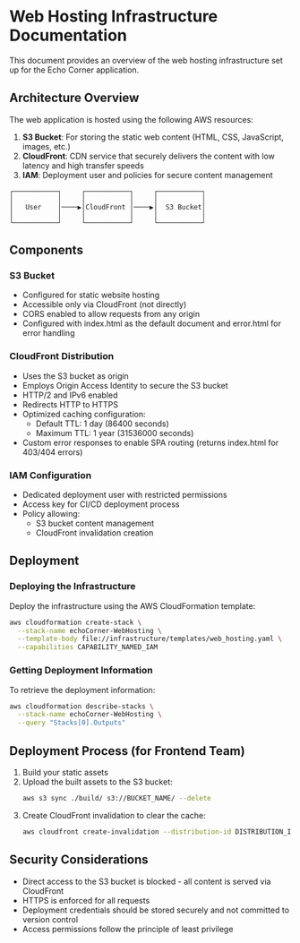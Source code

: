 # Web Hosting Infrastructure Documentation

This document provides an overview of the web hosting infrastructure set up for the Echo Corner application.

## Architecture Overview

The web application is hosted using the following AWS resources:

1. **S3 Bucket**: For storing the static web content (HTML, CSS, JavaScript, images, etc.)
2. **CloudFront**: CDN service that securely delivers the content with low latency and high transfer speeds
3. **IAM**: Deployment user and policies for secure content management

```
┌───────────┐     ┌───────────┐     ┌───────────┐
│           │     │           │     │           │
│   User    │────▶│CloudFront │────▶│  S3 Bucket│
│           │     │           │     │           │
└───────────┘     └───────────┘     └───────────┘
```

## Components

### S3 Bucket

- Configured for static website hosting
- Accessible only via CloudFront (not directly)
- CORS enabled to allow requests from any origin
- Configured with index.html as the default document and error.html for error handling

### CloudFront Distribution

- Uses the S3 bucket as origin
- Employs Origin Access Identity to secure the S3 bucket
- HTTP/2 and IPv6 enabled
- Redirects HTTP to HTTPS
- Optimized caching configuration:
  - Default TTL: 1 day (86400 seconds)
  - Maximum TTL: 1 year (31536000 seconds)
- Custom error responses to enable SPA routing (returns index.html for 403/404 errors)

### IAM Configuration

- Dedicated deployment user with restricted permissions
- Access key for CI/CD deployment process
- Policy allowing:
  - S3 bucket content management
  - CloudFront invalidation creation

## Deployment

### Deploying the Infrastructure

Deploy the infrastructure using the AWS CloudFormation template:

```bash
aws cloudformation create-stack \
  --stack-name echoCorner-WebHosting \
  --template-body file://infrastructure/templates/web_hosting.yaml \
  --capabilities CAPABILITY_NAMED_IAM
```

### Getting Deployment Information

To retrieve the deployment information:

```bash
aws cloudformation describe-stacks \
  --stack-name echoCorner-WebHosting \
  --query "Stacks[0].Outputs"
```

## Deployment Process (for Frontend Team)

1. Build your static assets
2. Upload the built assets to the S3 bucket:
   ```bash
   aws s3 sync ./build/ s3://BUCKET_NAME/ --delete
   ```
3. Create CloudFront invalidation to clear the cache:
   ```bash
   aws cloudfront create-invalidation --distribution-id DISTRIBUTION_ID --paths "/*"
   ```

## Security Considerations

- Direct access to the S3 bucket is blocked - all content is served via CloudFront
- HTTPS is enforced for all requests
- Deployment credentials should be stored securely and not committed to version control
- Access permissions follow the principle of least privilege 